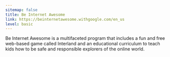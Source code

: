 ```yaml
---
sitemap: false
title: Be Internet Awesome
link: https://beinternetawesome.withgoogle.com/en_us
level: basic
---
```

Be Internet Awesome is a multifaceted program that includes a fun and free web-based game called Interland and an educational curriculum to teach kids how to be safe and responsible explorers of the online world.
